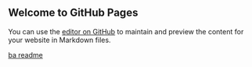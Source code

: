 ## Welcome to GitHub Pages

You can use the [editor on GitHub](https://github.com/forthe2008/forthe2008.github.io/edit/master/README.md) to maintain and preview the content for your website in Markdown files.

[ba readme](https://github.com/forthe2008/forthe2008.github.io/edit/master/README.md.bak)

